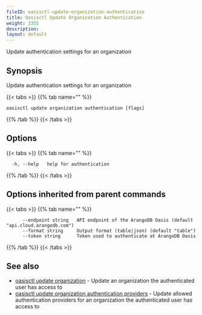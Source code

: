 ```yaml
---
fileID: oasisctl-update-organization-authentication
title: Oasisctl Update Organization Authentication
weight: 3355
description: 
layout: default
---
```

Update authentication settings for an organization

## Synopsis

Update authentication settings for an organization

{{< tabs >}}
{{% tab name="" %}}
```
oasisctl update organization authentication [flags]
```
{{% /tab %}}
{{< /tabs >}}

## Options

{{< tabs >}}
{{% tab name="" %}}
```
  -h, --help   help for authentication
```
{{% /tab %}}
{{< /tabs >}}

## Options inherited from parent commands

{{< tabs >}}
{{% tab name="" %}}
```
      --endpoint string   API endpoint of the ArangoDB Oasis (default "api.cloud.arangodb.com")
      --format string     Output format (table|json) (default "table")
      --token string      Token used to authenticate at ArangoDB Oasis
```
{{% /tab %}}
{{< /tabs >}}

## See also

* [oasisctl update organization](oasisctl-update-organization)	 - Update an organization the authenticated user has access to
* [oasisctl update organization authentication providers](oasisctl-update-organization-authentication-providers)	 - Update allowed authentication providers for an organization the authenticated user has access to

